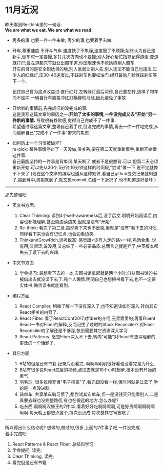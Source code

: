 # 11月近況
昨天看到Re-think里的一句话:  
**We are what we eat. We are what we read.**  

* 再多的事,也要一件一件来做; 再少的事,也要着手去做.  
* 开车,尊重速度.不开斗气车.速度快了不焦躁,速度慢了不烦躁;始终认为自己是新手,倒车时一定要慢,多打几次方向也不要撞;别人好心帮忙指导记得道谢;变道就打灯;最左道超完车就让出超车道,你压限速也不能妨碍别人超车.  
    开车的目的是安全到达目的地,别人急就让别人先.别人违法不能自己也违法.过少人的红绿灯,压30-40速度过,不踩刹车也要松油门.绿灯最后几秒就踩刹车等下一个.  
    
    记住自己曾为这点收益过:直行红灯,左转绿灯最后两秒,自己要左转,选择了刹车而不是冲,一辆自行车直接冲红灯横穿斑马线,因此避免了事故.  
* 开始新的事情前,先完成旧的没完成的事.  
    这是我写这篇文章的原因之一:**开始了太多的事情,一件没完成又去"开始"另一件新的事情.**  导致很有挫败感,觉得自己完成不了一件事.  
    希望通过写这篇文章,整理自己着手过,但没完成的事情,再去一件一件地完成,从而缓解自己"完成不了一件事"带来的焦虑.  

* 如何防止一个习惯被破坏?  
    re-pick: 某件事情停止了一天没做,没关系,要在第二天就重新着手,重新开始做这件事.  
    自己最能坚持的一件事是背单词.某天断了,或者不是很想背.可以,但第二天必须重新开始.可以先从20个,5分钟,10分钟这样的时间段,"尝试"做一下.说不定就停不下来了.(现在这个文章的编写也遵从这种规律,看自己github提交记录就知道了,每到月中,周期就到了,就又想commit,总结一下近况了.也不知道是好是坏.)

---
那先整理吧:
* 英文书方面:
    1. Clear Thinking: 读到4个self-awareness后,没了后文.明明开始阅读后,内容也都能理解,甚至能边读边笑,但就是没有"开始".
    2. Re-think: 看完了第二章,虽然看下来也不反感,但就是"没有"看下去的习惯,同样看下来也会有记忆点,也会边看边笑.
    3. ThinkandGrowRich,思考致富: 感觉跟\<少有人走的路>一样,鸡汤合集, 说有用,又很泛;说没用,又总结了一些必要品质.总而言之就是弃了,中英版本都失去了读下去的兴趣.

* 中文书方面
    1. 学会提问: 最想看下去的一本,去图书馆拿起就是两个小时;自从图书馆的书被借出去就没读下去了.纯个人懒惰.明明自己也想把书看下去,也不一定要实体书,微信读书就能看到.

* 编程方面
    1. React Compiler, 稍微了解一下没有深入了,也不知道该如何深入,转向其它React相关的内容了.
    2. React Fiber. 看了ReactConf2017对fiber的介绍,云里雾里的;再看Fluent React一书对Fiber的解释,反而记住了过时的Stack Reconciler?.对Fiber Reconciler的了解还是不够深,依旧需要其它资源深入学习
    3. React Patterns. 感觉Fiber深入不下去,转向"可能"对React有更深理解的,更泛的一个话题了.  

* 其它方面
    1. B站的但是还有书籍 纪录片没看完, 啊啊啊明明很好看也没看完是为什么
    2. B站有很多说React底层的视频,点进去就是10个小时起步,根本没有开始的勇气
    3. 羽毛球, 很多视频充当"电子榨菜"了,看完跟没看一样,但时间就是过去了,学的是一点没进脑.
    4. 骑单车, 共享单车骑习惯了,想尝试其它单车,但一是没钱买只能看别人,二是真要去踩也没完整路径,有也在很远的地方.怎么办呢?
    5. 吃东西:啊啊啊汉堡王的7件45,看着好好吃啊啊啊啊,可是好贵啊啊啊啊啊啊啊.每天晚上都想点这个,每次没点成,每次整其它宵夜吃了.

---

所以得出什么结论呢? 想做的,做过的,很多,上面的7件事了吧,一件没完成.  
着手完成吧:
1. React Patterns & React Fiber, 总结和学习;
2. 学会提问, 读完;
3. Clear Thinking, 读完;
4. 看完但是还有书籍

